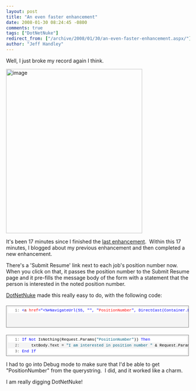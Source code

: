 ```yaml
---
layout: post
title: "An even faster enhancement"
date: 2008-01-30 08:24:45 -0800
comments: true
tags: ["DotNetNuke"]
redirect_from: ["/archive/2008/01/30/an-even-faster-enhancement.aspx/"]
author: "Jeff Handley"
---
```

<!-- more -->
<p>Well, I just broke my record again I think.</p>  <p><img height="450" alt="image" src="http://blog.jeffhandley.com/Images/PostImages/Anevenfasterenhancement_595/image.png" width="373" /> </p>  <p>It's been 17 minutes since I finished the <a href="http://blog.jeffhandley.com/archive/2008/01/30/fastest-enhancement-ever.aspx" target="_blank">last enhancement</a>.  Within this 17 minutes, I blogged about my previous enhancement and then completed a new enhancement.</p>  <p>There's a 'Submit Resume' link next to each job's position number now.  When you click on that, it passes the position number to the Submit Resume page and it pre-fills the message body of the form with a statement that the person is interested in the noted position number.</p>  <p><a href="http://www.dotnetnuke.com" target="_blank">DotNetNuke</a> made this really easy to do, with the following code:</p>  <div style="border-right: gray 1px solid; padding-right: 4px; border-top: gray 1px solid; padding-left: 4px; font-size: 8pt; padding-bottom: 4px; margin: 20px 0px 10px; overflow: auto; border-left: gray 1px solid; width: 97.5%; cursor: text; max-height: 200px; line-height: 12pt; padding-top: 4px; border-bottom: gray 1px solid; font-family: consolas, 'Courier New', courier, monospace; height: 50px; background-color: #f4f4f4">   <div style="padding-right: 0px; padding-left: 0px; font-size: 8pt; padding-bottom: 0px; overflow: visible; width: 100%; color: black; border-top-style: none; line-height: 12pt; padding-top: 0px; font-family: consolas, 'Courier New', courier, monospace; border-right-style: none; border-left-style: none; background-color: #f4f4f4; border-bottom-style: none">   <pre style="padding-right: 0px; padding-left: 0px; font-size: 8pt; padding-bottom: 0px; margin: 0em; overflow: visible; width: 100%; color: black; border-top-style: none; line-height: 12pt; padding-top: 0px; font-family: consolas, 'Courier New', courier, monospace; border-right-style: none; border-left-style: none; background-color: white; border-bottom-style: none"><span style="color: #606060">   1:</span> <span style="color: #0000ff">&lt;</span><span style="color: #800000">a</span> <span style="color: #ff0000">href</span><span style="color: #0000ff">="&lt;%#NavigateUrl(55, "</span><span style="color: #0000ff">", "</span><span style="color: #ff0000">PositionNumber</span><span style="color: #0000ff">", DirectCast(Container.DataItem, JobInfo).PositionNumber) %&gt;"</span><span style="color: #0000ff">&gt;</span>Submit Resume<span style="color: #0000ff">&lt;/</span><span style="color: #800000">a</span><span style="color: #0000ff">&gt;</span></pre>
  </div>
</div>

<div style="border-right: gray 1px solid; padding-right: 4px; border-top: gray 1px solid; padding-left: 4px; font-size: 8pt; padding-bottom: 4px; margin: 20px 0px 10px; overflow: auto; border-left: gray 1px solid; width: 97.5%; cursor: text; max-height: 200px; line-height: 12pt; padding-top: 4px; border-bottom: gray 1px solid; font-family: consolas, 'Courier New', courier, monospace; background-color: #f4f4f4">
  <div style="padding-right: 0px; padding-left: 0px; font-size: 8pt; padding-bottom: 0px; overflow: visible; width: 100%; color: black; border-top-style: none; line-height: 12pt; padding-top: 0px; font-family: consolas, 'Courier New', courier, monospace; border-right-style: none; border-left-style: none; background-color: #f4f4f4; border-bottom-style: none">
  <pre style="padding-right: 0px; padding-left: 0px; font-size: 8pt; padding-bottom: 0px; margin: 0em; overflow: visible; width: 100%; color: black; border-top-style: none; line-height: 12pt; padding-top: 0px; font-family: consolas, 'Courier New', courier, monospace; border-right-style: none; border-left-style: none; background-color: white; border-bottom-style: none"><span style="color: #606060">   1:</span> <span style="color: #0000ff">If</span> <span style="color: #0000ff">Not</span> IsNothing(Request.Params(<span style="color: #006080">"PositionNumber"</span>)) <span style="color: #0000ff">Then</span></pre>

  <pre style="padding-right: 0px; padding-left: 0px; font-size: 8pt; padding-bottom: 0px; margin: 0em; overflow: visible; width: 100%; color: black; border-top-style: none; line-height: 12pt; padding-top: 0px; font-family: consolas, 'Courier New', courier, monospace; border-right-style: none; border-left-style: none; background-color: #f4f4f4; border-bottom-style: none"><span style="color: #606060">   2:</span>     txtBody.Text = <span style="color: #006080">"I am interested in position number "</span> &amp; Request.Params(<span style="color: #006080">"PositionNumber"</span>)</pre>

  <pre style="padding-right: 0px; padding-left: 0px; font-size: 8pt; padding-bottom: 0px; margin: 0em; overflow: visible; width: 100%; color: black; border-top-style: none; line-height: 12pt; padding-top: 0px; font-family: consolas, 'Courier New', courier, monospace; border-right-style: none; border-left-style: none; background-color: white; border-bottom-style: none"><span style="color: #606060">   3:</span> <span style="color: #0000ff">End</span> <span style="color: #0000ff">If</span></pre>
  </div>
</div>

<p>I had to go into Debug mode to make sure that I'd be able to get "PositionNumber" from the querystring.  I did, and it worked like a charm.</p>

<p>I am really digging DotNetNuke!</p>
